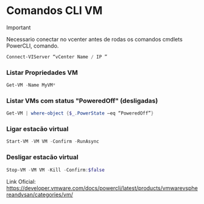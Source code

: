 # Comandos CLI VM

>[!IMPORTANT]
>Necessario conectar no vcenter antes de rodas os comandos cmdlets PowerCLI, comando.
```powershell
Connect-VIServer “vCenter Name / IP ”
```

### Listar Propriedades VM
```powershell
Get-VM -Name MyVM*
```

### Listar VMs com status "PoweredOff" (desligadas)
```powershell
Get-VM | where-object {$_.PowerState –eq “PoweredOff”}
```

### Ligar estacão virtual
```powershell
Start-VM -VM VM -Confirm -RunAsync
```

### Desligar estacão virtual
```powershell
Stop-VM -VM VM -Kill -Confirm:$false
```

Link Oficial: <https://developer.vmware.com/docs/powercli/latest/products/vmwarevsphereandvsan/categories/vm/>
